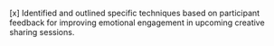 [x] Identified and outlined specific techniques based on participant feedback for improving emotional engagement in upcoming creative sharing sessions.